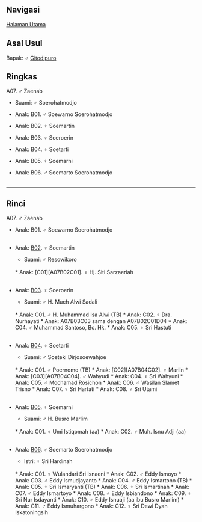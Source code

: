 ## Navigasi

[Halaman Utama][up]

## Asal Usul

Bapak: ♂ [Gitodipuro][gitodipuro]

## Ringkas

A07. ♂ Zaenab
	<br/>

*	Suami: ♂ Soerohatmodjo
	<br/>

*	Anak: B01. ♂ Soewarno Soerohatmodjo
*	Anak: B02. ♀ Soemartin
*	Anak: B03. ♀ Soeroerin
*	Anak: B04. ♀ Soetarti
*	Anak: B05. ♀ Soemarni
*	Anak: B06. ♂ Soemarto Soerohatmodjo
	<br/><br/>

-- -- --

## Rinci

A07. ♂ Zaenab
	<br/>

*	Anak: B01. ♂ Soewarno Soerohatmodjo
	<br/><br/>

*	Anak: [B02][A07B02]. ♀ Soemartin
	*	Suami: ♂ Resowikoro
	<br/> 
	*	Anak: [C01][A07B02C01]. ♀ Hj. Siti Sarzaeriah
	<br/><br/>

*	Anak: [B03][A07B03]. ♀ Soeroerin
	*	Suami: ♂ H. Much Alwi Sadali
	<br/>
	*	Anak: C01. ♂ H. Muhammad Isa Alwi (TB)
	*	Anak: C02. ♀ Dra. Nurhayati 
	*	Anak: A07B03C03 sama dengan A07B02C01D04
	*	Anak: C04. ♂ Muhammad Santoso, Bc. Hk.
	*	Anak: C05. ♀ Sri Hastuti 
	<br/><br/>

*	Anak: [B04][A07B04]. ♀ Soetarti
	*	Suami: ♂ Soeteki Dirjosoewahjoe
	<br/>
	*	Anak: C01. ♂ Poernomo (TB)
	*	Anak: [C02][A07B04C02]. ♀ Marlin 
	*	Anak: [C03][A07B04C04]. ♂ Wahyudi
	*	Anak: C04. ♀ Sri Wahyuni
	*	Anak: C05. ♂ Mochamad Rosichon 
	*	Anak: C06. ♂ Wasilan Slamet Trisno
	*	Anak: C07. ♀ Sri Hartati
	*	Anak: C08. ♀ Sri Utami
	<br/><br/>

*	Anak: [B05][A07B05]. ♀ Soemarni
	*	Suami: ♂ H. Busro Marlim
	<br/>
	*	Anak: C01. ♀ Umi Istiqomah (aa)
	*	Anak: C02. ♂ Muh. Isnu Adji (aa)
	<br/><br/>

*	Anak: [B06][A07B06]. ♂ Soemarto Soerohatmodjo
	*	Istri: ♀ Sri Hardinah
	<br/>
	*	Anak: C01. ♀ Wulandari Sri Isnaeni
	*	Anak: C02. ♂ Eddy Ismoyo
	*	Anak: C03. ♂ Eddy Ismudjayanto
	*	Anak: C04. ♂ Eddy Ismartono (TB)
	*	Anak: C05. ♀ Sri Ismaryanti (TB)
	*	Anak: C06. ♀ Sri Ismartinah
	*	Anak: C07. ♂ Eddy Ismartoyo
	*	Anak: C08. ♂ Eddy Isbiandono
	*	Anak: C09. ♀ Sri Nur Isdayanti
	*	Anak: C10. ♂ Eddy Isnuaji (aa ibu Busro Marlim)
	*	Anak: C11. ♂ Eddy Ismuhargono
	*	Anak: C12. ♀ Sri Dewi Dyah Iskatoningsih
	<br/><br/>

[up]: https://github.com/epsi-rns/gitodipuro/blob/master/README.md
[gitodipuro]: https://github.com/epsi-rns/gitodipuro/blob/master/gitodipuro.md

[A07B02]: https://github.com/epsi-rns/gitodipuro/blob/master/tree/A07/B02.md
[A07B03]: https://github.com/epsi-rns/gitodipuro/blob/master/tree/A07/B03.md
[A07B04]: https://github.com/epsi-rns/gitodipuro/blob/master/tree/A07/B04.md
[A07B05]: https://github.com/epsi-rns/gitodipuro/blob/master/tree/A07/B05.md
[A07B06]: https://github.com/epsi-rns/gitodipuro/blob/master/tree/A07/B06.md

[A07B02C01]: https://github.com/epsi-rns/gitodipuro/blob/master/tree/A07/B02/C01.md

[A07B04C02]: https://github.com/epsi-rns/gitodipuro/blob/master/tree/A07/B04/C02.md
[A07B04C04]: https://github.com/epsi-rns/gitodipuro/blob/master/tree/A07/B04/C04.md
